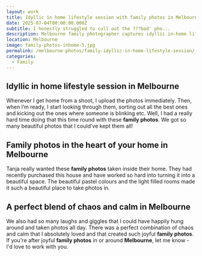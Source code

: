 ```yaml
---
layout: work
title: Idyllic in home lifestyle session with family photos in Melbourne
date: 2025-07-04T00:00:00.000Z
subtitle: I honestly struggled to cull out the ???bad' pho...
description: Melbourne family photographer captures idyllic in-home lifestyle session. Natural family photography with laughter, giggles and perfect combination of chaos and calm.
location: Melbourne
image: family-photos-inhome-5.jpg
permalink: /melbourne-photos/family-idyllic-in-home-lifestyle-session/
categories:
  - Family
---
```


## Idyllic in home lifestyle session in Melbourne

Whenever I get home from a shoot, I upload the photos immediately. Then, when I’m ready, I start looking through them, sorting out all the best ones and kicking out the ones where someone is blinking etc. Well, I had a really hard time doing that this time round with these **family photos**. We got so many beautiful photos that I could’ve kept them all!

## Family photos in the heart of your home in Melbourne

Tanja really wanted these **family photos** taken inside their home. They had recently purchased this house and have worked so hard into turning it into a beautiful space. The beautiful pastel colours and the light filled rooms made it such a beautiful place to take photos in.

## A perfect blend of chaos and calm in Melbourne

We also had so many laughs and giggles that I could have happily hung around and taken photos all day. There was a perfect combination of chaos and calm that I absolutely loved and that created such joyful **family photos**.
If you're after joyful **family photos** in or around **Melbourne**, let me know - I'd love to work with you.
